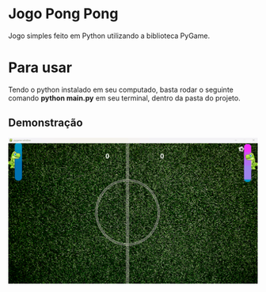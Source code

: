 # Jogo Pong Pong

Jogo simples feito em Python utilizando a biblioteca PyGame. 

# Para usar

Tendo o python instalado em seu computado, basta rodar o seguinte comando  **python main.py** em seu terminal, dentro da pasta do projeto.


## Demonstração

![sesi](https://github.com/igorcacerez/jogo-pong-pong-python/blob/main/assets/dino.gif?raw=true)